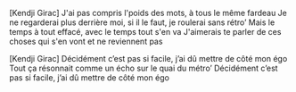 [Kendji Girac]
J'ai pas compris l'poids des mots, à tous le même fardeau
Je ne regarderai plus derrière moi, si il le faut, je roulerai sans rétro’
Mais le temps à tout effacé, avec le temps tout s'en va
J'aimerais te parler de ces choses qui s'en vont et ne reviennent pas

[Kendji Girac]
Décidément c’est pas si facile, j’ai dû mettre de côté mon égo
Tout ça résonnait comme un écho sur le quai du métro’
Décidément c’est pas si facile, j’ai dû mеttre de côté mon égo

